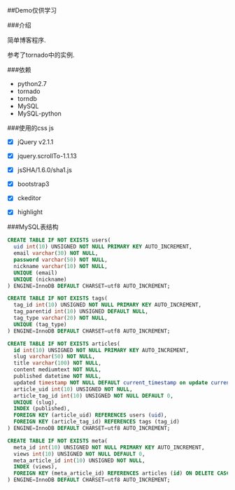 ##Demo仅供学习


###介绍

简单博客程序.

参考了tornado中的实例.


###依赖

* python2.7
* tornado
* torndb
* MySQL
* MySQL-python


###使用的css js

- [x] jQuery v2.1.1
- [x] jquery.scrollTo-1.1.13
- [x] jsSHA/1.6.0/sha1.js
- [x] bootstrap3
- [x] ckeditor
- [x] highlight


###MySQL表结构

```sql
CREATE TABLE IF NOT EXISTS users(
  uid int(10) UNSIGNED NOT NULL PRIMARY KEY AUTO_INCREMENT,
  email varchar(30) NOT NULL, 
  password varchar(50) NOT NULL,
  nickname varchar(10) NOT NULL,
  UNIQUE (email)
  UNIQUE (nickname)
) ENGINE=InnoDB DEFAULT CHARSET=utf8 AUTO_INCREMENT;
```

```sql
CREATE TABLE IF NOT EXISTS tags(
  tag_id int(10) UNSIGNED NOT NULL PRIMARY KEY AUTO_INCREMENT,
  tag_parentid int(10) UNSIGNED DEFAULT NULL,
  tag_type varchar(20) NOT NULL,
  UNIQUE (tag_type)
) ENGINE=InnoDB DEFAULT CHARSET=utf8 AUTO_INCREMENT;
```

```sql
CREATE TABLE IF NOT EXISTS articles(
  id int(10) UNSIGNED NOT NULL PRIMARY KEY AUTO_INCREMENT,
  slug varchar(50) NOT NULL,
  title varchar(100) NOT NULL,
  content mediumtext NOT NULL,
  published datetime NOT NULL,
  updated timestamp NOT NULL DEFAULT current_timestamp on update current_timestamp,
  article_uid int(10) UNSIGNED NOT NULL,
  article_tag_id int(10) UNSIGNED NOT NULL DEFAULT 0,
  UNIQUE (slug),
  INDEX (published),
  FOREIGN KEY (article_uid) REFERENCES users (uid),
  FOREIGN KEY (article_tag_id) REFERENCES tags (tag_id)
) ENGINE=InnoDB DEFAULT CHARSET=utf8 AUTO_INCREMENT;
```

```sql
CREATE TABLE IF NOT EXISTS meta(
  meta_id int(10) UNSIGNED NOT NULL PRIMARY KEY AUTO_INCREMENT,
  views int(10) UNSIGNED NOT NULL DEFAULT 0,
  meta_article_id int(10) UNSIGNED NOT NULL,
  INDEX (views),
  FOREIGN KEY (meta_article_id) REFERENCES articles (id) ON DELETE CASCADE ON UPDATE CASCADE
) ENGINE=InnoDB DEFAULT CHARSET=utf8 AUTO_INCREMENT;
```

